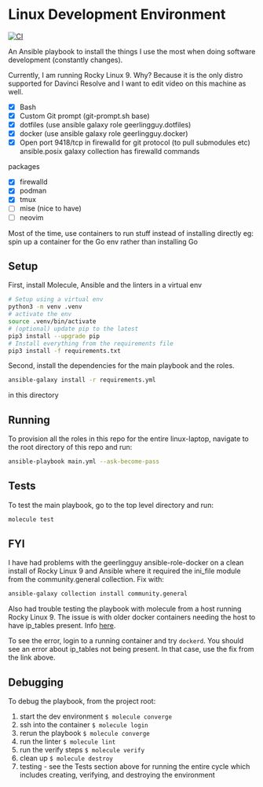 # Linux Development Environment

[![CI](https://github.com/steffkelsey/linux-laptop/actions/workflows/ci.yml/badge.svg?branch=main)](https://github.com/steffkelsey/linux-laptop/actions/workflows/ci.yml)

An Ansible playbook to install the things I use the most when doing
software development (constantly changes).

Currently, I am running Rocky Linux 9.
Why? Because it is the only distro supported for Davinci Resolve and I want to edit video on this machine as well.

- [x] Bash  
- [x] Custom Git prompt (git-prompt.sh base)  
- [x] dotfiles (use ansible galaxy role geerlingguy.dotfiles)  
- [x] docker (use ansible galaxy role geerlingguy.docker)  
- [x] Open port 9418/tcp in firewalld for git protocol (to pull submodules etc) ansible.posix galaxy collection has firewalld commands

packages  
 - [x] firewalld  
 - [x] podman  
 - [x] tmux  
 - [ ] mise (nice to have)  
 - [ ] neovim  

Most of the time, use containers to run stuff instead of installing directly
eg: spin up a container for the Go env rather than installing Go

## Setup

First, install Molecule, Ansible and the linters in a virtual env

```bash
# Setup using a virtual env
python3 -m venv .venv
# activate the env
source .venv/bin/activate
# (optional) update pip to the latest
pip3 install --upgrade pip
# Install everything from the requirements file
pip3 install -f requirements.txt

```

Second, install the dependencies for the main playbook and the roles.
```bash
ansible-galaxy install -r requirements.yml
```
in this directory

## Running

To provision all the roles in this repo for the entire linux-laptop, navigate
to the root directory of this repo and run:  
```bash
ansible-playbook main.yml --ask-become-pass
```

## Tests

To test the main playbook, go to the top level directory and run:  
```bash
molecule test
```

## FYI 

I have had problems with the geerlingguy ansible-role-docker on a clean install
of Rocky Linux 9 and Ansible  where it required the ini_file module from the
community.general collection. Fix with:  
```bash 
ansible-galaxy collection install community.general
```

Also had trouble testing the playbook with molecule from a host running Rocky
Linux 9. The issue is with older docker containers needing the host to have
ip_tables present. Info
[here](https://ryandaniels.ca/blog/docker-and-trouble-with-red-hat-enterprise-linux-9-iptables/).

To see the error, login to a running container and try `dockerd`. You should
see an error about ip_tables not being present. In that case, use the fix from
the link above.

## Debugging

To debug the playbook, from the project root:  

1. start the dev environment `$ molecule converge`  
2. ssh into the container `$ molecule login`  
3. rerun the playbook `$ molecule converge`  
4. run the linter `$ molecule lint`  
5. run the verify steps `$ molecule verify`  
6. clean up `$ molecule destroy`  
7. testing - see the Tests section above for running the entire cycle which
includes creating, verifying, and destroying the environment


